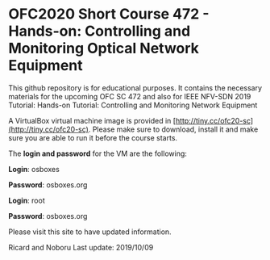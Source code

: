 # OFC2020 Short Course 472 - Hands-on: Controlling and Monitoring Optical Network Equipment

This github repository is for educational purposes. It contains the necessary materials for the upcoming OFC SC 472 and also for IEEE NFV-SDN 2019 Tutorial: Hands-on Tutorial: Controlling and Monitoring Network Equipment

A VirtualBox virtual machine image is provided in [http://tiny.cc/ofc20-sc](http://tiny.cc/ofc20-sc). Please make sure to download, install it and make sure you are able to run it before the course starts. 

The **login and password** for the VM are the following: 

**Login**: osboxes

**Password**: osboxes.org

**Login**: root

**Password**: osboxes.org

Please visit this site to have updated information.

Ricard and Noboru Last update: 2019/10/09
